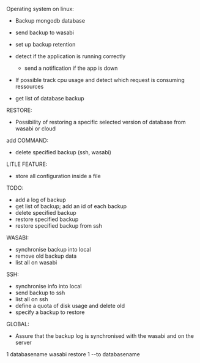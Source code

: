 Operating system on linux:
- Backup mongodb database

- send backup to wasabi

- set up backup retention
- detect if the application is running correctly
    - send a notification if the app is down
- If possible track cpu usage and detect which request is consuming ressources

- get list of database backup

RESTORE:
- Possibility of restoring a specific selected version of database from wasabi or cloud

add COMMAND:
- delete specified backup (ssh, wasabi)

LITLE FEATURE:
- store all configuration inside a file

TODO:
- add a log of backup
- get list of backup; add an id of each backup
- delete specified backup
- restore specified backup  
- restore specified backup from ssh


WASABI:
- synchronise backup into local
- remove old backup data
- list all on wasabi

SSH:
- synchronise info into local
- send backup to ssh
- list all on ssh
- define a quota of disk usage and delete old
- specify a backup to restore

GLOBAL:
- Assure that the backup log is synchronised with the wasabi and on the server


1 databasename wasabi
restore 1 --to databasename